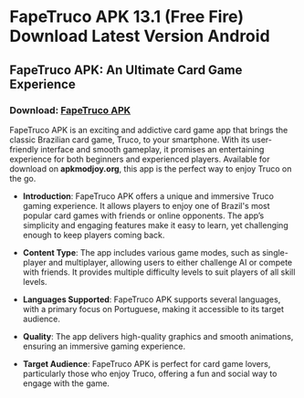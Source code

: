﻿# FapeTruco APK 13.1 (Free Fire) Download Latest Version Android
## **FapeTruco APK: An Ultimate Card Game Experience**
### Download: [FapeTruco APK](https://fapetruco.apkmodjoy.org/)
FapeTruco APK is an exciting and addictive card game app that brings the classic Brazilian card game, Truco, to your smartphone. With its user-friendly interface and smooth gameplay, it promises an entertaining experience for both beginners and experienced players. Available for download on **apkmodjoy.org**, this app is the perfect way to enjoy Truco on the go.

-   **Introduction**: FapeTruco APK offers a unique and immersive Truco gaming experience. It allows players to enjoy one of Brazil's most popular card games with friends or online opponents. The app’s simplicity and engaging features make it easy to learn, yet challenging enough to keep players coming back.
    
-   **Content Type**: The app includes various game modes, such as single-player and multiplayer, allowing users to either challenge AI or compete with friends. It provides multiple difficulty levels to suit players of all skill levels.
    
-   **Languages Supported**: FapeTruco APK supports several languages, with a primary focus on Portuguese, making it accessible to its target audience.
    
-   **Quality**: The app delivers high-quality graphics and smooth animations, ensuring an immersive gaming experience.
    
-   **Target Audience**: FapeTruco APK is perfect for card game lovers, particularly those who enjoy Truco, offering a fun and social way to engage with the game.

